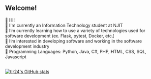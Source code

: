 <h2>Welcome!  </h2>  
👋 Hi! <br>
🏫 I'm currently an Information Technology student at NJIT  <br>
🌱 I’m currently learning how to use a variety of technologies used for software development (ex. Flask, pytest, Docker, etc.)  <br>
👀 I’m interested in developing software and working in the software development industry  <br>
📝 Programming Languages: Python, Java, C#, PHP, HTML, CSS, SQL, Javascript  <br><br>
<!--💞️ I’m looking to collaborate on ...  -->
<!--📫 How to reach me ...  -->

<!---
tlr24/tlr24 is a ✨ special ✨ repository because its `README.md` (this file) appears on your GitHub profile.
You can click the Preview link to take a look at your changes.
--->
[![tlr24's GitHub stats](https://github-readme-stats.vercel.app/api?username=tlr24&theme=tokyonight&include_all_commits=true&show_icons=true)](https://github.com/anuraghazra/github-readme-stats)
